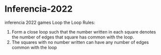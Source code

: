 # Inferencia-2022
inferencia 2022 games Loop the Loop
Rules: 
1) Form a close loop such that the number written in each square denotes the number of edges that square has common with the loop.
2) The squares with no number written can have any number of edges common with the loop
